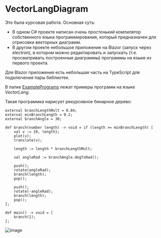 # VectorLangDiagram

Это была курсовая работа. Основная суть:
 * В одном C# проекте написан *очень простенький* компилятор собственного языка программирования, который предназначен для отрисовки векторных диаграмм.
 * В другом проекте небольшое приложение на Blazor (запуск через electron), в котором можно редактировать и запускать (т.е. просматривать построенные диаграммы) программы на языке из первого проекта.

Для Blazor приложения есть небольшая часть на TypeScript для подключения пары библиотек.

В папке [ExamplePrograms](ExamplePrograms) лежат примеры программ на языке *VectorLang*.

Такая программка нарисует рекурсивное бинарное дерево:
```
external branchLengthMult = 0.84;
external minBranchLength = 0.2;
external branchAngle = 30;

def branch(number length) -> void = if (length >= minBranchLength) [
    val v := {0, length};
    plot(v);
    translate(v);

    length := length * branchLengthMult;

    val angleRad := branchAngle.degToRad();

    push();
    rotate(angleRad);
    branch(length);
    pop();

    push();
    rotate(-angleRad);
    branch(length);
    pop();
];

def main() -> void = [
    branch(1);
];
```

![image](https://user-images.githubusercontent.com/42614422/177333214-20991a47-d45f-42f0-9d3f-026c056b7ca1.png)
